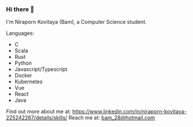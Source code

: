 ### Hi there 👋

I'm Niraporn Kovitaya (Bam), a Computer Science student.

Languages:
- C
- Scala
- Rust
- Python
- Javascript/Typescript
- Docker
- Kubernetes
- Vue
- React
- Java

Find out more about me at: https://www.linkedin.com/in/niraporn-kovitaya-225242267/details/skills/
Reach me at: bam_28@hotmail.com


<!--
**13am028/13am028** is a ✨ _special_ ✨ repository because its `README.md` (this file) appears on your GitHub profile.

Here are some ideas to get you started:

- 🔭 I’m currently working on ...
- 🌱 I’m currently learning ...
- 👯 I’m looking to collaborate on ...
- 🤔 I’m looking for help with ...
- 💬 Ask me about ...
- 📫 How to reach me: ...
- 😄 Pronouns: ...
- ⚡ Fun fact: ...
-->
